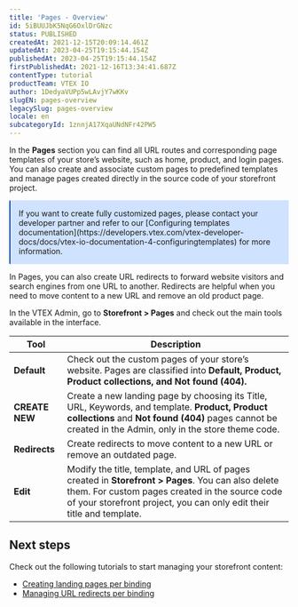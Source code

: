 ```yaml
---
title: 'Pages - Overview'
id: 5iBUUJbK5NqG6OxlDrGNzc
status: PUBLISHED
createdAt: 2021-12-15T20:09:14.461Z
updatedAt: 2023-04-25T19:15:44.154Z
publishedAt: 2023-04-25T19:15:44.154Z
firstPublishedAt: 2021-12-16T13:34:41.687Z
contentType: tutorial
productTeam: VTEX IO
author: 1DedyaVUPp5wLAvjY7wKKv
slugEN: pages-overview
legacySlug: pages-overview
locale: en
subcategoryId: 1znnjA17XqaUNdNFr42PW5
---
```


In the **Pages** section you can find all URL routes and corresponding page templates of your store’s website, such as home, product, and login pages. You can also create and associate custom pages to predefined templates and manage pages created directly in the source code of your storefront project. 

<div style="background-color:#cfe2ff; border-left: 2px solid #084298; border-top-left-radius: 2px; border-bottom-left-radius: 2px; margin-bottom: 10px; padding: 15px">
   If you want to create fully customized pages, please contact your developer partner and refer to our [Configuring templates documentation](https://developers.vtex.com/vtex-developer-docs/docs/vtex-io-documentation-4-configuringtemplates) for more information.
</div>

In Pages, you can also create URL redirects to forward website visitors and search engines from one URL to another. Redirects are helpful when you need to move content to a new URL and remove an old product page.

In the VTEX Admin, go to **Storefront > Pages** and check out the main tools available in the interface.

| **Tool** | **Description** |
| ---------- | ---------- |
| **Default** | Check out the custom pages of your store’s website. Pages are classified into **Default, Product, Product collections, and Not found (404).** |
| **CREATE NEW** | Create a new landing page by choosing its Title, URL, Keywords, and template. **Product, Product collections** and **Not found (404)** pages cannot be created in the Admin, only in the store theme code. |
| **Redirects** | Create redirects to move content to a new URL or remove an outdated page. |
|**Edit** | Modify the title, template, and URL of pages created in **Storefront > Pages**. You can also delete them. For custom pages created in the source code of your storefront project, you can only edit their title and template. |

## Next steps

Check out the following tutorials to start managing your storefront content:

- [Creating landing pages per binding](/en/tutorial/criando-landing-pages-por-binding--3LQAoWx77P3gNoqI2Rtl5A?&utm_source=autocomplete)
- [Managing URL redirects per binding](/en/tutorial/gerenciando-redirecionamentos-de-url-por-binding--67GAK2TCQgjvmtPXxAqREb)
